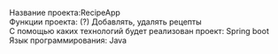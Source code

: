 Название проекта:RecipeApp \
Функции проекта: (?) Добавлять, удалять рецепты \
С помощью каких технологий будет реализован проект: Spring boot \
Язык программирования: Java